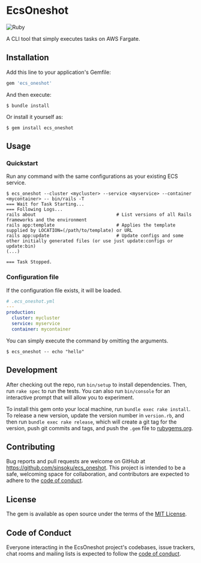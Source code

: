 # EcsOneshot

![Ruby](https://github.com/sinsoku/ecs_oneshot/workflows/Ruby/badge.svg)

A CLI tool that simply executes tasks on AWS Fargate.

## Installation

Add this line to your application's Gemfile:

```ruby
gem 'ecs_oneshot'
```

And then execute:

    $ bundle install

Or install it yourself as:

    $ gem install ecs_oneshot

## Usage

### Quickstart

Run any command with the same configurations as your existing ECS service.

```console
$ ecs_oneshot --cluster <mycluster> --service <myservice> --container <mycontainer> -- bin/rails -T
=== Wait for Task Starting...
=== Following Logs...
rails about                              # List versions of all Rails frameworks and the environment
rails app:template                       # Applies the template supplied by LOCATION=(/path/to/template) or URL
rails app:update                         # Update configs and some other initially generated files (or use just update:configs or update:bin)
(...)

=== Task Stopped.
```

### Configuration file

If the configuration file exists, it will be loaded.

```yaml
# .ecs_oneshot.yml
---
production:
  cluster: mycluster
  service: myservice
  container: mycontainer
```

You can simply execute the command by omitting the arguments.

```console
$ ecs_oneshot -- echo "hello"
```

## Development

After checking out the repo, run `bin/setup` to install dependencies. Then, run `rake spec` to run the tests. You can also run `bin/console` for an interactive prompt that will allow you to experiment.

To install this gem onto your local machine, run `bundle exec rake install`. To release a new version, update the version number in `version.rb`, and then run `bundle exec rake release`, which will create a git tag for the version, push git commits and tags, and push the `.gem` file to [rubygems.org](https://rubygems.org).

## Contributing

Bug reports and pull requests are welcome on GitHub at https://github.com/sinsoku/ecs_oneshot. This project is intended to be a safe, welcoming space for collaboration, and contributors are expected to adhere to the [code of conduct](https://github.com/sinsoku/ecs_oneshot/blob/master/CODE_OF_CONDUCT.md).


## License

The gem is available as open source under the terms of the [MIT License](https://opensource.org/licenses/MIT).

## Code of Conduct

Everyone interacting in the EcsOneshot project's codebases, issue trackers, chat rooms and mailing lists is expected to follow the [code of conduct](https://github.com/sinsoku/ecs_oneshot/blob/master/CODE_OF_CONDUCT.md).

